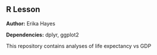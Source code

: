 ## R Lesson
**Author:** Erika Hayes

**Dependencies:** dplyr, ggplot2

This repository contains analyses of life expectancy vs GDP
